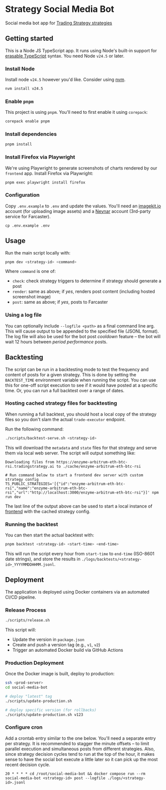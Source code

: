 # Strategy Social Media Bot

Social media bot app for [Trading Strategy strategies](https://tradingstrategy.ai/strategies)

## Getting started

This is a Node JS TypeScript app. It runs using Node's built-in support for
[erasable TypeScript](https://devblogs.microsoft.com/typescript/announcing-typescript-5-8-beta/#the---erasablesyntaxonly-option) syntax. You need Node `v24.5` or later.

### Install Node

Install node `v24.5` however you'd like. Consider using [nvm](https://github.com/nvm-sh/nvm).

```bash
nvm install v24.5
```

### Enable `pnpm`

This project is using `pnpm`. You'll need to first enable it using `corepack`:

```bash
corepack enable pnpm
```

### Install dependencies

```bash
pnpm install
```

### Install Firefox via Playwright

We're using Playwright to generate screenshots of charts rendered by our `frontend` app. Install
Firefox via Playwright:

```bash
pnpm exec playwright install firefox
```

### Configuration

Copy `.env.example` to `.env` and update the values. You'll need an
[imagekit.io](https://github.com/imagekit-developer/imagekit-nodejs) account (for uploading image
assets) and a [Neynar](https://docs.neynar.com/reference/quickstart) account (3rd-party service
for Farcaster).

```
cp .env.example .env
```

## Usage

Run the main script locally with:

```bash
pnpm dev <strategy-id> <command>
```

Where `command` is one of:

- `check`: check strategy triggers to determine if strategy should generate a post
- `render`: same as above; if _yes_, renders post content (including hosted screenshot image)
- `post`: same as above; if _yes_, posts to Farcaster

### Using a log file

You can optionally include `--logfile <path>` as a final command line arg. This will cause output
to be appended to the specified file (JSONL format). The log file will also be used for the bot
post _cooldown_ feature – the bot will wait 12 hours between _period performance_ posts.

## Backtesting

The script can be run in a backtesting mode to test the frequency and content of posts for a given
strategy. This is done by setting the `BACKTEST_TIME` environment variable when running the script.
You can use this for one-off script execution to see if it would have posted at a specific time.
Or, you can run a full backtest over a range of dates.

### Hosting cached strategy files for backtesting

When running a full backtest, you should host a local copy of the strategy files so you don't slam
the actual `trade-executor` endpoint.

Run the following command:

```bash
./scripts/backtest-serve.sh <strategy-id>
```

This will download the `metadata` and `state` files for that strategy and serve them via local web
server. The script will output something like:

```
Downloading files from https://enzyme-arbitrum-eth-btc-rsi.tradingstrategy.ai to ./cache/enzyme-arbitrum-eth-btc-rsi

# Run command below to start a frontend dev server with custom strategy config
TS_PUBLIC_STRATEGIES='[{"id":"enzyme-arbitrum-eth-btc-rsi","name":"enzyme-arbitrum-eth-btc-rsi","url":"http://localhost:3000/enzyme-arbitrum-eth-btc-rsi"}]' npm run dev
```

The last line of the output above can be used to start a local instance of
[frontend](https://github.com/tradingstrategy-ai/frontend) with the cached strategy config.

### Running the backtest

You can then start the actual backtest with:

```bash
pnpm backtest <strategy-id> <start-time> <end-time>
```

This will run the script every hour from `start-time` to `end-time` (ISO-8601 date strings), and store the results in
`./logs/backtests/<strategy-id>_YYYYMMDDHHMM.jsonl`.

## Deployment

The application is deployed using Docker containers via an automated CI/CD pipeline.

### Release Process

```bash
./scripts/release.sh
```

This script will:

- Update the version in `package.json`
- Create and push a version tag (e.g., `v1`, `v2`)
- Trigger an automated Docker build via GitHub Actions

### Production Deployment

Once the Docker image is built, deploy to production:

```bash
ssh <prod-server>
cd social-media-bot

# deploy "latest" tag
./scripts/update-production.sh

# deploy specific version (for rollbacks)
./scripts/update-production.sh v123
```

### Configure cron

Add a crontab entry similar to the one below. You'll need a separate entry per strategy. It is recommended to stagger
the minute offsets – to limit parallel execution and simultaneous posts from different strategies. Also, since
strategy decision cycles tend to run at the top of the hour, it makes sense to have the social bot execute a little
later so it can pick up the most recent decision cycle.

```crontab
20 * * * * cd /root/social-media-bot && docker compose run --rm social-media-bot <strategy-id> post --logfile ./logs/<strategy-id>.jsonl
```
